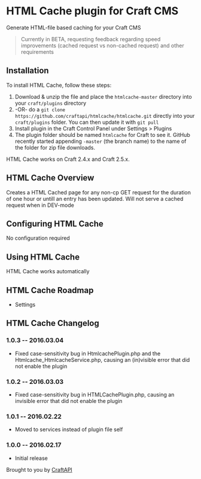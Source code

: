 # HTML Cache plugin for Craft CMS

Generate HTML-file based caching for your Craft CMS

> Currently in BETA, requesting feedback regarding speed improvements (cached request vs non-cached request) and other requirements

## Installation

To install HTML Cache, follow these steps:

1. Download & unzip the file and place the `htmlcache-master` directory into your `craft/plugins` directory
2.  -OR- do a `git clone https://github.com/craftapi/htmlcache/htmlcache.git` directly into your `craft/plugins` folder.  You can then update it with `git pull`
3. Install plugin in the Craft Control Panel under Settings > Plugins
4. The plugin folder should be named `htmlcache` for Craft to see it.  GitHub recently started appending `-master` (the branch name) to the name of the folder for zip file downloads.

HTML Cache works on Craft 2.4.x and Craft 2.5.x.

## HTML Cache Overview

Creates a HTML Cached page for any non-cp GET request for the duration of one hour or untill an entry has been updated. Will not serve a cached request when in DEV-mode

## Configuring HTML Cache

No configuration required

## Using HTML Cache

HTML Cache works automatically

## HTML Cache Roadmap

* Settings

## HTML Cache Changelog

### 1.0.3 -- 2016.03.04

* Fixed case-sensitivity bug in HtmlcachePlugin.php and the Htmlcache_HtmlcacheService.php, causing an (in)visible error that did not enable the plugin

### 1.0.2 -- 2016.03.03

* Fixed case-sensitivity bug in HTMLCachePlugin.php, causing an invisible error that did not enable the plugin

### 1.0.1 -- 2016.02.22

* Moved to services instead of plugin file self

### 1.0.0 -- 2016.02.17

* Initial release

Brought to you by [CraftAPI](https://github.com/craftapi)
